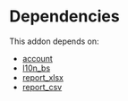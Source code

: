 # Dependencies

This addon depends on:

- [account](https://github.com/bringout/oca-ocb-accounting/tree/6e99f2e941ecad12aceb9b1f887fbe526940de95/odoo-bringout-oca-ocb-account)
- [l10n_bs](https://github.com/bringout/odoo-bringout-l10n_bs/tree/b1897ffad51e5694fb56872f87e760d6c0ab6a4f)
- [report_xlsx](https://github.com/bringout/oca-report)
- [report_csv](https://github.com/bringout/oca-report)
